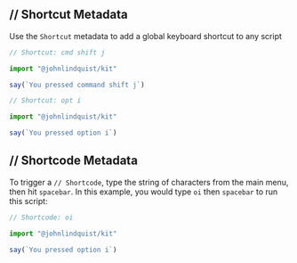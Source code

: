 <meta url="https://github.com/johnlindquist/kit/discussions/792">
<meta id="D_kwDOEu7MBc4AP9TO">
<meta title="Add a Keyboard Shortcut">
<meta section="script-options">
<meta i="0">    
<meta path="docs/add-a-keyboard-shortcut">

## // Shortcut Metadata

Use the `Shortcut` metadata to add a global keyboard shortcut to any script

```js
// Shortcut: cmd shift j

import "@johnlindquist/kit"

say(`You pressed command shift j`)
```

```js
// Shortcut: opt i

import "@johnlindquist/kit"

say(`You pressed option i`)
```

## // Shortcode Metadata

To trigger a `// Shortcode`, type the string of characters from the main menu, then hit `spacebar`. In this example, you would type `oi` then `spacebar` to run this script:

```js
// Shortcode: oi

import "@johnlindquist/kit"

say(`You pressed option i`)
```
